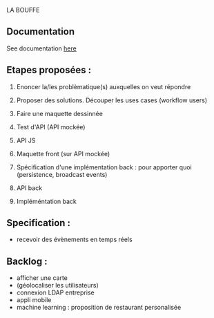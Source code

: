 
LA BOUFFE

## Documentation
See documentation [here](labouffe.pdf)

## Etapes proposées :

1. Enoncer la/les problèmatique(s) auxquelles on veut répondre
2. Proposer des solutions. Découper les uses cases (workflow users)
3. Faire une maquette dessinnée
4. Test d'API (API mockée)
5. API JS
6. Maquette front (sur API mockée)

7. Spécification d'une implémentation back : pour apporter quoi (persistence, broadcast events)
8. API back
9. Impléméntation back


## Specification :

- recevoir des évènements en temps réels

## Backlog :

- afficher une carte
- (géolocaliser les utilisateurs)
- connexion LDAP entreprise
- appli mobile
- machine learning : proposition de restaurant personalisée